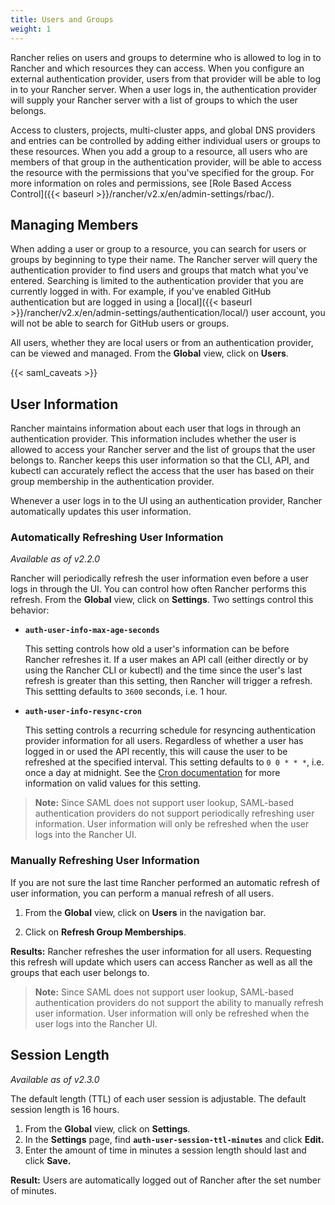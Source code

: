```yaml
---
title: Users and Groups
weight: 1
---
```


Rancher relies on users and groups to determine who is allowed to log in to Rancher and which resources they can access. When you configure an external authentication provider, users from that provider will be able to log in to your Rancher server. When a user logs in, the authentication provider will supply your Rancher server with a list of groups to which the user belongs.

Access to clusters, projects, multi-cluster apps, and global DNS providers and entries can be controlled by adding either individual users or groups to these resources. When you add a group to a resource, all users who are members of that group in the authentication provider, will be able to access the resource with the permissions that you've specified for the group. For more information on roles and permissions, see [Role Based Access Control]({{< baseurl >}}/rancher/v2.x/en/admin-settings/rbac/).

## Managing Members

When adding a user or group to a resource, you can search for users or groups by beginning to type their name. The Rancher server will query the authentication provider to find users and groups that match what you've entered. Searching is limited to the authentication provider that you are currently logged in with. For example, if you've enabled GitHub authentication but are logged in using a [local]({{< baseurl >}}/rancher/v2.x/en/admin-settings/authentication/local/) user account, you will not be able to search for GitHub users or groups.

All users, whether they are local users or from an authentication provider, can be viewed and managed. From the **Global** view, click on **Users**.

{{< saml_caveats >}}

## User Information

Rancher maintains information about each user that logs in through an authentication provider. This information includes whether the user is allowed to access your Rancher server and the list of groups that the user belongs to. Rancher keeps this user information so that the CLI, API, and kubectl can accurately reflect the access that the user has based on their group membership in the authentication provider.

Whenever a user logs in to the UI using an authentication provider, Rancher automatically updates this user information.

### Automatically Refreshing User Information

_Available as of v2.2.0_

Rancher will periodically refresh the user information even before a user logs in through the UI. You can control how often Rancher performs this refresh.  From the **Global** view, click on **Settings**. Two settings control this behavior:

- **`auth-user-info-max-age-seconds`**

    This setting controls how old a user's information can be before Rancher refreshes it. If a user makes an API call (either directly or by using the Rancher CLI or kubectl) and the time since the user's last refresh is greater than this setting, then Rancher will trigger a refresh. This settting defaults to `3600` seconds, i.e. 1 hour.

- **`auth-user-info-resync-cron`**

    This setting controls a recurring schedule for resyncing authentication provider information for all users. Regardless of whether a user has logged in or used the API recently, this will cause the user to be refreshed at the specified interval. This setting defaults to `0 0 * * *`, i.e. once a day at midnight. See the [Cron documentation](https://en.wikipedia.org/wiki/Cron) for more information on valid values for this setting.


> **Note:** Since SAML does not support user lookup, SAML-based authentication providers do not support periodically refreshing user information. User information will only be refreshed when the user logs into the Rancher UI.

### Manually Refreshing User Information

If you are not sure the last time Rancher performed an automatic refresh of user information, you can perform a manual refresh of all users.

1. From the **Global** view, click on **Users** in the navigation bar.

1. Click on **Refresh Group Memberships**.

**Results:** Rancher refreshes the user information for all users. Requesting this refresh will update which users can access Rancher as well as all the groups that each user belongs to.

>**Note:** Since SAML does not support user lookup, SAML-based authentication providers do not support the ability to manually refresh user information. User information will only be refreshed when the user logs into the Rancher UI.


## Session Length

_Available as of v2.3.0_

The default length (TTL) of each user session is adjustable. The default session length is 16 hours.

1. From the **Global** view, click on **Settings**.
1. In the **Settings** page, find **`auth-user-session-ttl-minutes`** and click **Edit.**
1. Enter the amount of time in minutes a session length should last and click **Save.**

**Result:** Users are automatically logged out of Rancher after the set number of minutes.
